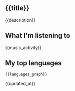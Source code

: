 <!-- deno-fmt-ignore-file -->
## {{title}}

{{description}}


## What I'm listening to

{{music_activity}}


## My top languages

```
{{languages_graph}}
```

{{updated_at}}
